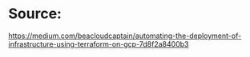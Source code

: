 # Source:
https://medium.com/beacloudcaptain/automating-the-deployment-of-infrastructure-using-terraform-on-gcp-7d8f2a8400b3
